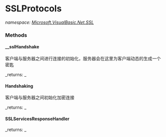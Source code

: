 ﻿
# SSLProtocols
_namespace: [Microsoft.VisualBasic.Net.SSL](N-Microsoft.VisualBasic.Net.SSL.md)_



### Methods

#### __sslHandshake
客户端与服务器之间进行连接的初始化，服务器会在这里为客户端动态的生成一个密匙

_returns: _
#### Handshaking
客户端与服务器之间初始化加密连接

_returns: _
#### SSLServicesResponseHandler


_returns: _



